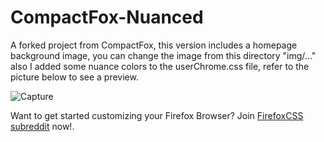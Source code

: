 # CompactFox-Nuanced
A forked project from CompactFox, this version includes a homepage background image, you can change the image from this directory "img/..."
also I added some nuance colors to the userChrome.css file, refer to the picture below to see a preview.

![Capture](https://user-images.githubusercontent.com/82994425/173913555-62685545-8c66-4ff6-b9bd-fdca9198baf7.PNG)

Want to get started customizing your Firefox Browser? Join [FirefoxCSS subreddit](https://www.reddit.com/r/FirefoxCSS/wiki/index/tutorials) now!.
